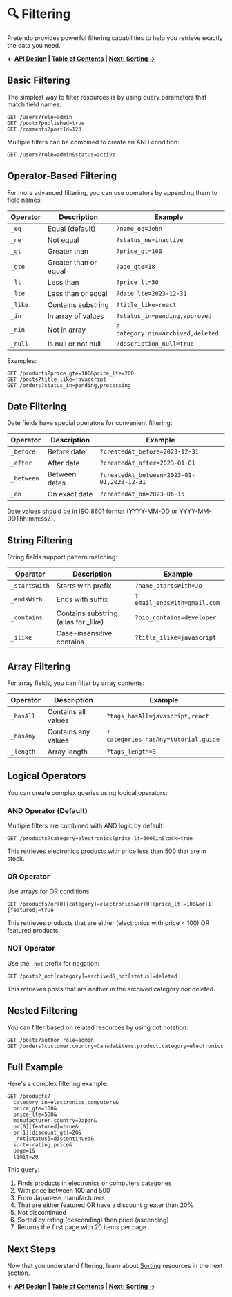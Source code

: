 # 🔍 Filtering

Pretendo provides powerful filtering capabilities to help you retrieve exactly the data you need.

**← [API Design](./api-design.md) | [Table of Contents](./README.md) | [Next: Sorting →](./sorting.md)**

## Basic Filtering

The simplest way to filter resources is by using query parameters that match field names:

```
GET /users?role=admin
GET /posts?published=true
GET /comments?postId=123
```

Multiple filters can be combined to create an AND condition:

```
GET /users?role=admin&status=active
```

## Operator-Based Filtering

For more advanced filtering, you can use operators by appending them to field names:

| Operator | Description | Example |
|----------|-------------|---------|
| `_eq` | Equal (default) | `?name_eq=John` |
| `_ne` | Not equal | `?status_ne=inactive` |
| `_gt` | Greater than | `?price_gt=100` |
| `_gte` | Greater than or equal | `?age_gte=18` |
| `_lt` | Less than | `?price_lt=50` |
| `_lte` | Less than or equal | `?date_lte=2023-12-31` |
| `_like` | Contains substring | `?title_like=react` |
| `_in` | In array of values | `?status_in=pending,approved` |
| `_nin` | Not in array | `?category_nin=archived,deleted` |
| `_null` | Is null or not null | `?description_null=true` |

Examples:

```
GET /products?price_gte=100&price_lte=200
GET /posts?title_like=javascript
GET /orders?status_in=pending,processing
```

## Date Filtering

Date fields have special operators for convenient filtering:

| Operator | Description | Example |
|----------|-------------|---------|
| `_before` | Before date | `?createdAt_before=2023-12-31` |
| `_after` | After date | `?createdAt_after=2023-01-01` |
| `_between` | Between dates | `?createdAt_between=2023-01-01,2023-12-31` |
| `_on` | On exact date | `?createdAt_on=2023-06-15` |

Date values should be in ISO 8601 format (YYYY-MM-DD or YYYY-MM-DDThh:mm:ssZ).

## String Filtering

String fields support pattern matching:

| Operator | Description | Example |
|----------|-------------|---------|
| `_startsWith` | Starts with prefix | `?name_startsWith=Jo` |
| `_endsWith` | Ends with suffix | `?email_endsWith=gmail.com` |
| `_contains` | Contains substring (alias for _like) | `?bio_contains=developer` |
| `_ilike` | Case-insensitive contains | `?title_ilike=javascript` |

## Array Filtering

For array fields, you can filter by array contents:

| Operator | Description | Example |
|----------|-------------|---------|
| `_hasAll` | Contains all values | `?tags_hasAll=javascript,react` |
| `_hasAny` | Contains any values | `?categories_hasAny=tutorial,guide` |
| `_length` | Array length | `?tags_length=3` |

## Logical Operators

You can create complex queries using logical operators:

### AND Operator (Default)

Multiple filters are combined with AND logic by default:

```
GET /products?category=electronics&price_lt=500&inStock=true
```

This retrieves electronics products with price less than 500 that are in stock.

### OR Operator

Use arrays for OR conditions:

```
GET /products?or[0][category]=electronics&or[0][price_lt]=100&or[1][featured]=true
```

This retrieves products that are either (electronics with price < 100) OR featured products.

### NOT Operator

Use the `_not` prefix for negation:

```
GET /posts?_not[category]=archived&_not[status]=deleted
```

This retrieves posts that are neither in the archived category nor deleted.

## Nested Filtering

You can filter based on related resources by using dot notation:

```
GET /posts?author.role=admin
GET /orders?customer.country=Canada&items.product.category=electronics
```

## Full Example

Here's a complex filtering example:

```
GET /products?
  category_in=electronics,computers&
  price_gte=100&
  price_lte=500&
  manufacturer.country=Japan&
  or[0][featured]=true&
  or[1][discount_gt]=20&
  _not[status]=discontinued&
  sort=-rating,price&
  page=1&
  limit=20
```

This query:
1. Finds products in electronics or computers categories
2. With price between 100 and 500
3. From Japanese manufacturers
4. That are either featured OR have a discount greater than 20%
5. Not discontinued
6. Sorted by rating (descending) then price (ascending)
7. Returns the first page with 20 items per page

## Next Steps

Now that you understand filtering, learn about [Sorting](./sorting.md) resources in the next section.

**← [API Design](./api-design.md) | [Table of Contents](./README.md) | [Next: Sorting →](./sorting.md)**